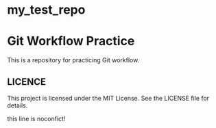 # my_test_repo


# Git Workflow Practice

This is a repository for practicing Git workflow.

## LICENCE

This project is licensed under the MIT License. See the LICENSE file for details.

this line is noconfict!


